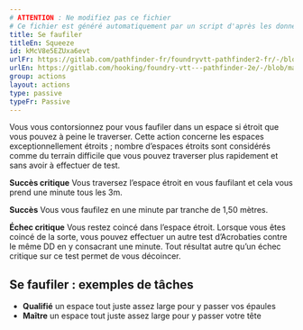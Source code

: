 ```yaml
---
# ATTENTION : Ne modifiez pas ce fichier
# Ce fichier est généré automatiquement par un script d'après les données du module Foundry VTT officiel et de sa traduction
title: Se faufiler
titleEn: Squeeze
id: kMcV8e5EZUxa6evt
urlFr: https://gitlab.com/pathfinder-fr/foundryvtt-pathfinder2-fr/-/blob/master/data/actions/kMcV8e5EZUxa6evt.htm
urlEn: https://gitlab.com/hooking/foundry-vtt---pathfinder-2e/-/blob/master/packs/data/actions.db/squeeze.json
group: actions
layout: actions
type: passive
typeFr: Passive
---
```

Vous vous contorsionnez pour vous faufiler dans un espace si étroit que vous pouvez à peine le traverser. Cette action concerne les espaces exceptionnellement étroits ; nombre d’espaces étroits sont considérés comme du terrain difficile que vous pouvez traverser plus rapidement et sans avoir à effectuer de test. 

**Succès critique** Vous traversez l’espace étroit en vous faufilant et cela vous prend une minute tous les 3m.

**Succès** Vous vous faufilez en une minute par tranche de 1,50 mètres.

**Échec critique** Vous restez coincé dans l’espace étroit. Lorsque vous êtes coincé de la sorte, vous pouvez effectuer un autre test d’Acrobaties contre le même DD en y consacrant une minute. Tout résultat autre qu’un échec critique sur ce test permet de vous décoincer.

## Se faufiler : exemples de tâches


- **Qualifié** un espace tout juste assez large pour y passer vos épaules
- **Maître** un espace tout juste assez large pour y passer votre tête


